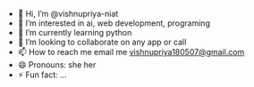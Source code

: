 - 👋 Hi, I’m @vishnupriya-niat
- 👀 I’m interested in ai, web development, programing
- 🌱 I’m currently learning python
- 💞️ I’m looking to collaborate on any app or call
- 📫 How to reach me email me vishnupriya180507@gmail.com
- 😄 Pronouns: she her
- ⚡ Fun fact: ...

<!---
vishnupriya-niat/vishnupriya-niat is a ✨ special ✨ repository because its `README.md` (this file) appears on your GitHub profile.
You can click the Preview link to take a look at your changes.
--->
